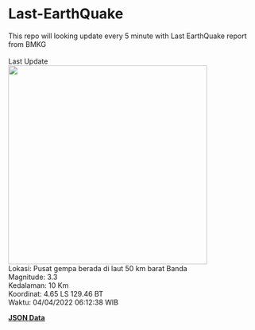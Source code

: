 # Last-EarthQuake
This repo will looking update every 5 minute with Last EarthQuake report from BMKG
<br>
<br>
Last Update
<br>
<img src="https://ews.bmkg.go.id/TEWS/data/20220404061238.mmi.jpg" width="400"/>
<br>
Lokasi: Pusat gempa berada di laut 50 km barat Banda <br>
Magnitude: 3.3 <br>
Kedalaman: 10 Km <br>
Koordinat: 4.65 LS 129.46 BT <br>
Waktu: 04/04/2022 06:12:38 WIB <br>

<a href="./data/data.json">**JSON Data**</a>
